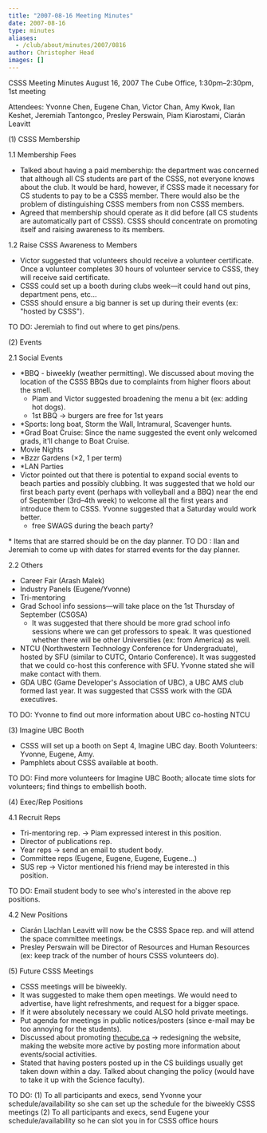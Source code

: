 ```yaml
---
title: "2007-08-16 Meeting Minutes"
date: 2007-08-16
type: minutes
aliases:
  - /club/about/minutes/2007/0816
author: Christopher Head
images: []
---
```


CSSS Meeting Minutes
August 16, 2007
The Cube Office, 1:30pm–2:30pm, 1st meeting

Attendees: Yvonne Chen, Eugene Chan, Victor Chan, Amy Kwok, Ilan Keshet, Jeremiah Tantongco, Presley Perswain, Piam Kiarostami, Ciarán Leavitt

(1) CSSS Membership

1.1 Membership Fees

*   Talked about having a paid membership: the department was concerned that although all CS students are part of the CSSS, not everyone knows about the club. It would be hard, however, if CSSS made it necessary for CS students to pay to be a CSSS member. There would also be the problem of distinguishing CSSS members from non CSSS members.
*   Agreed that membership should operate as it did before (all CS students are automatically part of CSSS). CSSS should concentrate on promoting itself and raising awareness to its members.

1.2 Raise CSSS Awareness to Members

*   Victor suggested that volunteers should receive a volunteer certificate. Once a volunteer completes 30 hours of volunteer service to CSSS, they will receive said certificate.
*   CSSS could set up a booth during clubs week—it could hand out pins, department pens, etc...
*   CSSS should ensure a big banner is set up during their events (ex: "hosted by CSSS").

TO DO: Jeremiah to find out where to get pins/pens.

(2) Events

2.1 Social Events

*   \*BBQ - biweekly (weather permitting). We discussed about moving the location of the CSSS BBQs due to complaints from higher floors about the smell.
    *   Piam and Victor suggested broadening the menu a bit (ex: adding hot dogs).
    *   1st BBQ → burgers are free for 1st years
*   \*Sports: long boat, Storm the Wall, Intramural, Scavenger hunts.
*   \*Grad Boat Cruise: Since the name suggested the event only
    welcomed grads, it'll change to Boat Cruise.
*   Movie Nights
*   \*Bzzr Gardens (×2, 1 per term)
*   \*LAN Parties
*   Victor pointed out that there is potential to expand social events to beach parties and possibly clubbing. It was suggested that we hold our first beach party event (perhaps with volleyball and a BBQ) near the end of September (3rd–4th week) to welcome all the first years and introduce them to CSSS. Yvonne suggested that a Saturday would work better.
    *   free SWAGS during the beach party?

\* Items that are starred should be on the day planner.
TO DO : Ilan and Jeremiah to come up with dates for starred events for the day planner.

2.2 Others

*   Career Fair (Arash Malek)
*   Industry Panels (Eugene/Yvonne)
*   Tri-mentoring
*   Grad School info sessions—will take place on the 1st Thursday of September (CSGSA)
    *   It was suggested that there should be more grad school info sessions where we can get professors to speak. It was questioned whether there will be other Universities (ex: from America) as well.
*   NTCU (Northwestern Technology Conference for Undergraduate), hosted by SFU (similar to CUTC, Ontario Conference). It was suggested that we could co-host this conference with SFU. Yvonne stated she will make contact with them.
*   GDA UBC (Game Developer's Association of UBC), a UBC AMS club formed last year. It was suggested that CSSS work with the GDA executives.

TO DO: Yvonne to find out more information about UBC co-hosting NTCU

(3) Imagine UBC Booth

*   CSSS will set up a booth on Sept 4, Imagine UBC day. Booth Volunteers: Yvonne, Eugene, Amy.
*   Pamphlets about CSSS available at booth.

TO DO: Find more volunteers for Imagine UBC Booth; allocate time slots for volunteers; find things to embellish booth.

(4) Exec/Rep Positions

4.1 Recruit Reps

*   Tri-mentoring rep. → Piam expressed interest in this position.
*   Director of publications rep.
*   Year reps → send an email to student body.
*   Committee reps (Eugene, Eugene, Eugene, Eugene...)
*   SUS rep → Victor mentioned his friend may be interested in this position.

TO DO: Email student body to see who's interested in the above rep positions.

4.2 New Positions

*   Ciarán Llachlan Leavitt will now be the CSSS Space rep. and will attend the space committee meetings.
*   Presley Perswain will be Director of Resources and Human Resources (ex: keep track of the number of hours CSSS volunteers do).

(5) Future CSSS Meetings

*   CSSS meetings will be biweekly.
*   It was suggested to make them open meetings. We would need to advertise, have light refreshments, and request for a bigger space.
*   If it were absolutely necessary we could ALSO hold private meetings.
*   Put agenda for meetings in public notices/posters (since e-mail may be too annoying for the students).
*   Discussed about promoting [thecube.ca](/) → redesigning the website, making the website more active by posting more information about events/social activities.
*   Stated that having posters posted up in the CS buildings usually get taken down within a day. Talked about changing the policy (would have to take it up with the Science faculty).

TO DO:
(1) To all participants and execs, send Yvonne your schedule/availability so she can set up the schedule for the biweekly CSSS meetings
(2) To all participants and execs, send Eugene your schedule/availability so he can slot you in for CSSS office hours
